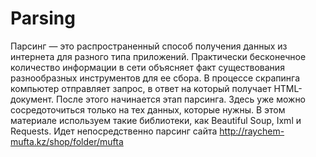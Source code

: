 # Parsing
Парсинг — это распространенный способ получения данных из интернета для разного типа приложений. Практически бесконечное количество информации в сети объясняет факт существования разнообразных инструментов для ее сбора. В процессе скрапинга компьютер отправляет запрос, в ответ на который получает HTML-документ. После этого начинается этап парсинга. Здесь уже можно сосредоточиться только на тех данных, которые нужны. В этом материале используем такие библиотеки, как Beautiful Soup, Ixml и Requests. Идет непосредственно парсинг сайта http://raychem-mufta.kz/shop/folder/mufta
